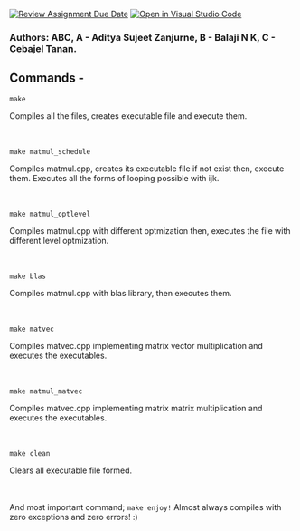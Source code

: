 [![Review Assignment Due Date](https://classroom.github.com/assets/deadline-readme-button-24ddc0f5d75046c5622901739e7c5dd533143b0c8e959d652212380cedb1ea36.svg)](https://classroom.github.com/a/L-RA5y7J)
[![Open in Visual Studio Code](https://classroom.github.com/assets/open-in-vscode-718a45dd9cf7e7f842a935f5ebbe5719a5e09af4491e668f4dbf3b35d5cca122.svg)](https://classroom.github.com/online_ide?assignment_repo_id=11725758&assignment_repo_type=AssignmentRepo)

### Authors: ABC, A - Aditya Sujeet Zanjurne, B - Balaji N K, C - Cebajel Tanan.

## Commands -
```
make
```
Compiles all the files, creates executable file and execute them. <br /><br /><br />

``` 
make matmul_schedule
```
Compiles matmul.cpp, creates its executable file if not exist then, execute them. Executes all the forms of looping possible with ijk. <br /><br /><br />


```
make matmul_optlevel
```
Compiles matmul.cpp with different optmization then, executes the file with different level optmization. <br /><br /><br />


```
make blas
```
Compiles matmul.cpp with blas library, then executes them. <br /><br /><br />


```
make matvec
```
Compiles matvec.cpp implementing matrix vector multiplication and executes the executables. <br /><br /><br />


```
make matmul_matvec
```
Compiles matvec.cpp implementing matrix matrix multiplication and executes the executables. <br /><br /><br />


```
make clean
```
Clears all executable file formed. <br /><br /><br />


And most important command;
```make enjoy!``` 
Almost always compiles with zero exceptions and zero errors! :)
